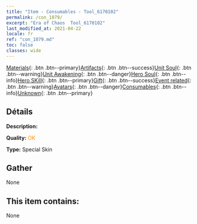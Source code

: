 ```yaml
---
title: "Item - Consumables - Tool_6170102"
permalink: /con_1079/
excerpt: "Era of Chaos  Tool_6170102"
last_modified_at: 2021-04-22
locale: fr
ref: "con_1079.md"
toc: false
classes: wide
---
```

 [Materials](/ItemsFR/){: .btn .btn--primary}[Artifacts](/ItemsFR/Artifacts/){: .btn .btn--success}[Unit Soul](/ItemsFR/UnitSoul/){: .btn .btn--warning}[Unit Awakening](/ItemsFR/UnitAwakening/){: .btn .btn--danger}[Hero Soul](/ItemsFR/HeroSoul/){: .btn .btn--info}[Hero SKill](/ItemsFR/HeroSkill/){: .btn .btn--primary}[Gift](/ItemsFR/Gift/){: .btn .btn--success}[Event related](/ItemsFR/Events/){: .btn .btn--warning}[Avatars](/ItemsFR/Avatars/){: .btn .btn--danger}[Consumables](/ItemsFR/Consumables/){: .btn .btn--info}[Unknown](/ItemsFR/Unknown/){: .btn .btn--primary}

## Détails
 **Description:** 

 **Quality:** <span style="color: #FF8C00">OK</span>

 **Type:** Special Skin

## Gather

  None

## This item contains:

  None

